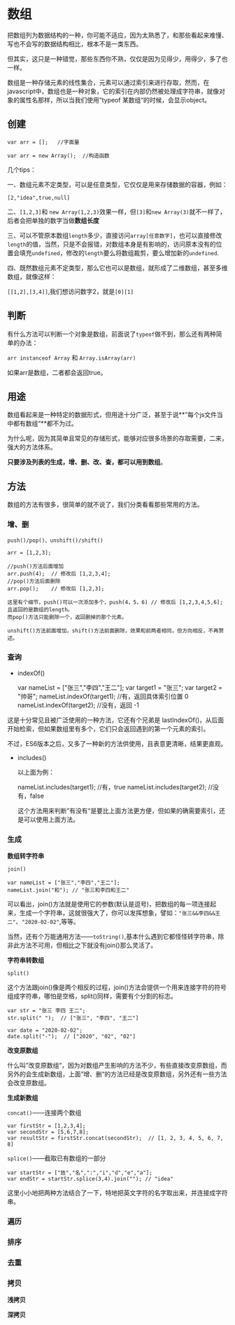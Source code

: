 # 数组

把数组列为数据结构的一种，你可能不适应，因为太熟悉了，和那些看起来难懂、写也不会写的数据结构相比，根本不是一类东西。

但其实，这只是一种错觉，那些东西你不熟，仅仅是因为见得少，用得少，多了也一样。

数组是一种存储元素的线性集合，元素可以通过索引来进行存取，然而，在javascript中，数组也是一种对象，它的索引在内部仍然被处理成字符串，就像对象的属性名那样，所以当我们使用”typeof 某数组“的时候，会显示object。

## 创建

    var arr = [];   //字面量

    var arr = new Array();  //构造函数

几个tips：

一、数组元素不定类型，可以是任意类型，它仅仅是用来存储数据的容器，例如：

    [2,"idea",true,null]

二、`[1,2,3]`和 `new Array(1,2,3)`效果一样，但`[3]`和`new Array(3)`就不一样了，后者会把单独的数字当做**数组长度**

三、可以不管原本数组`length`多少，直接访问`array[任意数字]`，也可以直接修改`length`的值，当然，只是不会报错，对数组本身是有影响的，访问原本没有的位置会填充`undefined`，修改的`length`要么将数组裁剪，要么增加新的`undefined`.

四、既然数组元素不定类型，那么它也可以是数组，就形成了二维数组，甚至多维数组，就像这样：

`[[1,2],[3,4]]`,我们想访问数字2，就是`[0][1]`

## 判断

有什么方法可以判断一个对象是数组，前面说了`typeof`做不到，那么还有两种简单的办法：

`arr instanceof Array` 和 `Array.isArray(arr)`

如果arr是数组，二者都会返回true。

## 用途

数组看起来是一种特定的数据形式，但用途十分广泛，甚至于说**”每个js文件当中都有数组“**都不为过。

为什么呢，因为其简单且常见的存储形式，能够对应很多场景的存取需要，二来，强大的方法体系。

**只要涉及列表的生成，增、删、改、查，都可以用到数组**。

## 方法

数组的方法有很多，很简单的就不说了，我们分类看看那些常用的方法。

### 增、删

`push()/pop()、unshift()/shift()`

    arr = [1,2,3];

    //push()方法后面增加
    arr.push(4);  // 修改后 [1,2,3,4];
    //pop()方法后面删除
    arr.pop();    // 修改后 [1,2,3];

    这里有个细节，push()可以一次添加多个，push(4，5，6) // 修改后 [1,2,3,4,5,6];
    且返回的是数组的length。
    而pop()方法只能删除一个，返回删掉的那个元素。

    unshift()方法前面增加，shift()方法前面删除，效果和前两者相同，但方向相反，不再赘述。

### 查询

- indexOf()

    var nameList = ["张三","李四","王二"];
    var target1 = "张三";
    var target2 = "帅哥";
    nameList.indexOf(target1); //有，返回具体索引位置 0
    nameList.indexOf(target2); //没有，返回 -1

这是十分常见且被广泛使用的一种方法，它还有个兄弟是 lastIndexOf()，从后面开始检索，但如果数组里有多个，它们只会返回遇到的第一个元素的索引。

不过，ES6版本之后，又多了一种新的方法供使用，且表意更清晰，结果更直观。

- includes()

  以上面为例：

  nameList.includes(target1); //有，true
  nameList.includes(target2); //没有，false

  这个方法用来判断”有没有“是要比上面方法更方便，但如果的确需要索引，还是可以使用上面方法。

### 生成

**数组转字符串**

`join()`

    var nameList = ["张三","李四","王二"];
    nameList.join("和"); // "张三和李四和王二"

可以看出，join()方法就是使用它的参数(默认是逗号)，把数组的每一项连接起来，生成一个字符串，这就很强大了，你可以发挥想象，譬如：`"张三&&李四&&王二"`、`"2020-02-02"`,等等。

当然，还有个万能通用方法——`toString()`,基本什么遇到它都怪怪转字符串，除非此方法不可用，但相比之下就没有join()那么灵活了。

**字符串转数组**

`split()`

这个方法跟join()像是两个相反的过程，join()方法会提供一个用来连接字符的符号组成字符串，哪怕是空格，split()同样，需要有个分割的标志。

    var str = "张三 李四 王二";
    str.split(" ");  // ["张三", "李四", "王二"]

    var date = "2020-02-02";
    date.split("-");  // ["2020", "02", "02"]

**改变原数组**

什么叫”改变原数组“，因为对数组产生影响的方法不少，有些直接改变原数组，而另外的会生成新数组，上面”增、删“的方法已经是改变原数组，另外还有一些方法会改变原数组。



**生成新数组**

`concat()`——连接两个数组

    var firstStr = [1,2,3,4];
    var secondStr = [5,6,7,8];
    var resultStr = firstStr.concat(secondStr);  // [1, 2, 3, 4, 5, 6, 7, 8]

`splice()`——截取已有数组的一部分

    var startStr = ["姓","名",":","i","d","e","a"];
    var endStr = startStr.splice(3,4).join(""); // "idea"

这里小小地把两种方法结合了一下，特地把英文字符的名字取出来，并连接成字符串。

### 遍历

### 排序

### 去重

### 拷贝

**浅拷贝**

**深拷贝**